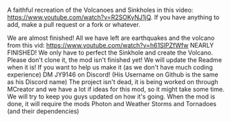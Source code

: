 A faithful recreation of the Volcanoes and Sinkholes in this video: https://www.youtube.com/watch?v=R2SOKyNJ1jQ. If you have anything to add, make a pull request or a fork or whatever.

We are almost finished! All we have left are earthquakes and the volcano from this vid: https://www.youtube.com/watch?v=h61SlPZfWfw
NEARLY FINISHED! We only have to perfect the Sinkhole and create the Volcano. Please don't clone it, the mod isn't finished yet! We will update the Readme when it is! If you want to help us make it (as we don't have much coding experience) DM JY9146 on Discord!
(His Username on Github is the same as his Discord name)
The project isn't dead, it is being worked on through MCreator and we have a lot if ideas for this mod, so it might take some time. We will try to keep you guys updated on how it's going.
When the mod is done, it will require the mods Photon and Weather Storms and Tornadoes (and their dependencies) 
